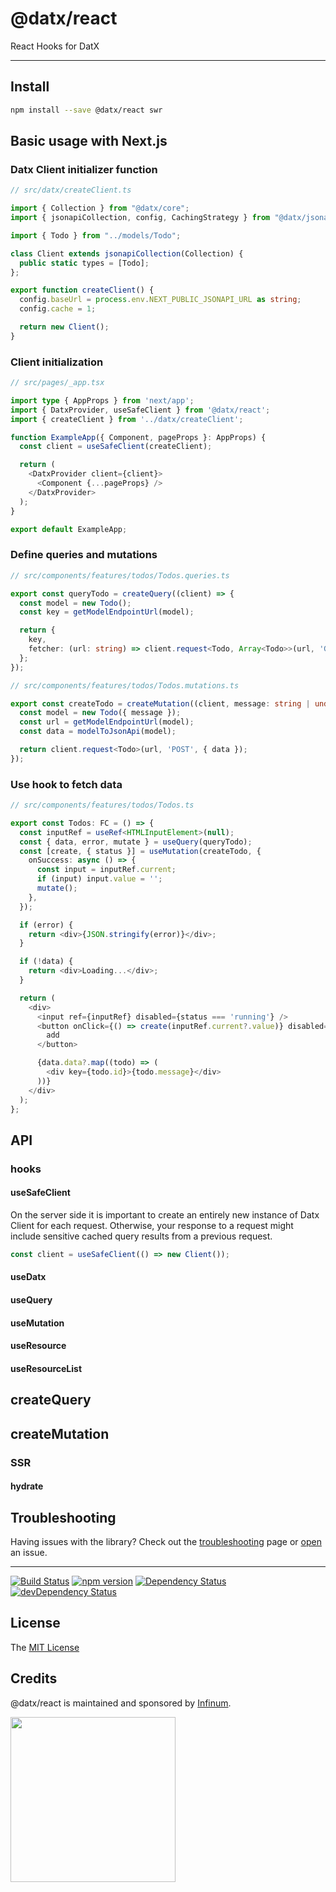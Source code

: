 # @datx/react

React Hooks for DatX

---

## Install

```bash
npm install --save @datx/react swr
```

## Basic usage with Next.js

### Datx Client initializer function

```ts
// src/datx/createClient.ts

import { Collection } from "@datx/core";
import { jsonapiCollection, config, CachingStrategy } from "@datx/jsonapi";

import { Todo } from "../models/Todo";

class Client extends jsonapiCollection(Collection) {
  public static types = [Todo];
};

export function createClient() {
  config.baseUrl = process.env.NEXT_PUBLIC_JSONAPI_URL as string;
  config.cache = 1;

  return new Client();
}
```

### Client initialization

```ts
// src/pages/_app.tsx

import type { AppProps } from 'next/app';
import { DatxProvider, useSafeClient } from '@datx/react';
import { createClient } from '../datx/createClient';

function ExampleApp({ Component, pageProps }: AppProps) {
  const client = useSafeClient(createClient);

  return (
    <DatxProvider client={client}>
      <Component {...pageProps} />
    </DatxProvider>
  );
}

export default ExampleApp;
```

### Define queries and mutations

```ts
// src/components/features/todos/Todos.queries.ts

export const queryTodo = createQuery((client) => {
  const model = new Todo();
  const key = getModelEndpointUrl(model);

  return {
    key,
    fetcher: (url: string) => client.request<Todo, Array<Todo>>(url, 'GET')
  };
});
```

```ts
// src/components/features/todos/Todos.mutations.ts

export const createTodo = createMutation((client, message: string | undefined) => {
  const model = new Todo({ message });
  const url = getModelEndpointUrl(model);
  const data = modelToJsonApi(model);

  return client.request<Todo>(url, 'POST', { data });
});

```

### Use hook to fetch data

```ts
// src/components/features/todos/Todos.ts

export const Todos: FC = () => {
  const inputRef = useRef<HTMLInputElement>(null);
  const { data, error, mutate } = useQuery(queryTodo);
  const [create, { status }] = useMutation(createTodo, {
    onSuccess: async () => {
      const input = inputRef.current;
      if (input) input.value = '';
      mutate();
    },
  });

  if (error) {
    return <div>{JSON.stringify(error)}</div>;
  }

  if (!data) {
    return <div>Loading...</div>;
  }

  return (
    <div>
      <input ref={inputRef} disabled={status === 'running'} />
      <button onClick={() => create(inputRef.current?.value)} disabled={status === 'running'}>
        add
      </button>

      {data.data?.map((todo) => (
        <div key={todo.id}>{todo.message}</div>
      ))}
    </div>
  );
};

```

## API

### hooks

#### useSafeClient

On the server side it is important to create an entirely new instance of Datx Client for each request.
Otherwise, your response to a request might include sensitive cached query results from a previous request.

```ts
const client = useSafeClient(() => new Client());
```

#### useDatx

#### useQuery

#### useMutation

#### useResource

#### useResourceList

## createQuery

## createMutation

### SSR

#### hydrate


## Troubleshooting

Having issues with the library? Check out the [troubleshooting](https://datx.dev/docs/troubleshooting/known-issues) page or [open](https://github.com/infinum/datx/issues/new) an issue.

---

[![Build Status](https://travis-ci.org/infinum/datx.svg?branch=master)](https://travis-ci.org/infinum/datx)
[![npm version](https://badge.fury.io/js/@datx/jsonapi.svg)](https://badge.fury.io/js/@datx/jsonapi)
[![Dependency Status](https://david-dm.org/infinum/datx.svg?path=packages/@datx/jsonapi)](https://david-dm.org/infinum/datx?path=packages/@datx/jsonapi)
[![devDependency Status](https://david-dm.org/infinum/datx/dev-status.svg?path=packages/@datx/jsonapi)](https://david-dm.org/infinum/datx?path=packages/@datx/jsonapi#info=devDependencies)

## License

The [MIT License](LICENSE)

## Credits

@datx/react is maintained and sponsored by
[Infinum](https://www.infinum.com).

<img src="https://infinum.com/infinum.png" width="264">
